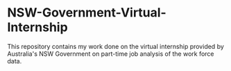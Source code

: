 # NSW-Government-Virtual-Internship
This repository contains my work done on the virtual internship provided by Australia's NSW Government on part-time job analysis of the work force data.
